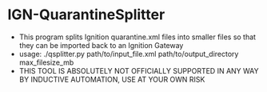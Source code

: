 # IGN-QuarantineSplitter
- This program splits Ignition quarantine.xml files into smaller files so that they can be imported back to an Ignition Gateway
- usage: ./qsplitter.py path/to/input_file.xml path/to/output_directory max_filesize_mb
- THIS TOOL IS ABSOLUTELY NOT OFFICIALLY SUPPORTED IN ANY WAY BY INDUCTIVE AUTOMATION, USE AT YOUR OWN RISK

